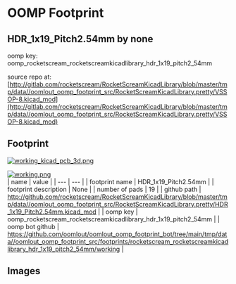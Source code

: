 # OOMP Footprint  
## HDR_1x19_Pitch2.54mm  by none  
  
oomp key: oomp_rocketscream_rocketscreamkicadlibrary_hdr_1x19_pitch2_54mm  
  
source repo at: [http://gitlab.com/rocketscream/RocketScreamKicadLibrary/blob/master/tmp/data//oomlout_oomp_footprint_src/RocketScreamKicadLibrary.pretty/VSSOP-8.kicad_mod](http://gitlab.com/rocketscream/RocketScreamKicadLibrary/blob/master/tmp/data//oomlout_oomp_footprint_src/RocketScreamKicadLibrary.pretty/VSSOP-8.kicad_mod)  
## Footprint  
  
[![working_kicad_pcb_3d.png](working_kicad_pcb_3d_600.png)](working_kicad_pcb_3d.png)  
  
[![working.png](working_600.png)](working.png)  
| name | value | 
| --- | --- | 
| footprint name | HDR_1x19_Pitch2.54mm | 
| footprint description | None | 
| number of pads | 19 | 
| github path | http://github.com/rocketscream/RocketScreamKicadLibrary/blob/master/tmp/data//oomlout_oomp_footprint_src/RocketScreamKicadLibrary.pretty/HDR_1x19_Pitch2.54mm.kicad_mod | 
| oomp key | oomp_rocketscream_rocketscreamkicadlibrary_hdr_1x19_pitch2_54mm | 
| oomp bot github | https://github.com/oomlout/oomlout_oomp_footprint_bot/tree/main/tmp/data//oomlout_oomp_footprint_src/footprints/rocketscream_rocketscreamkicadlibrary_hdr_1x19_pitch2_54mm/working | 
## Images  
